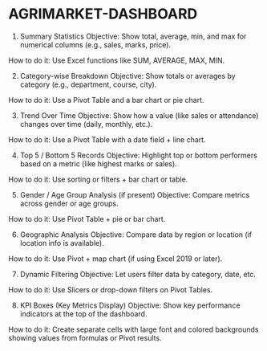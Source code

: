 # AGRIMARKET-DASHBOARD
1. Summary Statistics
Objective: Show total, average, min, and max for numerical columns (e.g., sales, marks, price).

How to do it: Use Excel functions like SUM, AVERAGE, MAX, MIN.

2. Category-wise Breakdown
Objective: Show totals or averages by category (e.g., department, course, city).

How to do it: Use a Pivot Table and a bar chart or pie chart.

3. Trend Over Time
Objective: Show how a value (like sales or attendance) changes over time (daily, monthly, etc.).

How to do it: Use a Pivot Table with a date field + line chart.

4. Top 5 / Bottom 5 Records
Objective: Highlight top or bottom performers based on a metric (like highest marks or sales).

How to do it: Use sorting or filters + bar chart or table.

5. Gender / Age Group Analysis (if present)
Objective: Compare metrics across gender or age groups.

How to do it: Use Pivot Table + pie or bar chart.

6. Geographic Analysis
Objective: Compare data by region or location (if location info is available).

How to do it: Use Pivot + map chart (if using Excel 2019 or later).

7. Dynamic Filtering
Objective: Let users filter data by category, date, etc.

How to do it: Use Slicers or drop-down filters on Pivot Tables.

8. KPI Boxes (Key Metrics Display)
Objective: Show key performance indicators at the top of the dashboard.

How to do it: Create separate cells with large font and colored backgrounds showing values from formulas or Pivot results.

